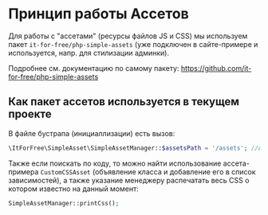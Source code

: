 # Принцип работы Ассетов



Для работы с "ассетами" (ресурсы файлов JS и CSS) мы используем пакет `it-for-free/php-simple-assets` (уже подключен в сайте-примере и используется, напр. для стилизации админки).

Подробнее см. документацию по самому пакету: https://github.com/it-for-free/php-simple-assets

## Как пакет ассетов используется в текущем проекте

В файле бустрапа (инициаллизации) есть вызов:

```php
\ItForFree\SimpleAsset\SimpleAssetManager::$assetsPath = '/assets'; //инициализация пути добавления ассетов
```

Также если поискать по коду, то можно найти использование ассета-примера `CustomCSSAsset` (объявление класса и добавление его в список зависимостей), а также указание менеджеру распечатать весь CSS о котором известно на данный момент:
```php
SimpleAssetManager::printCss();
```